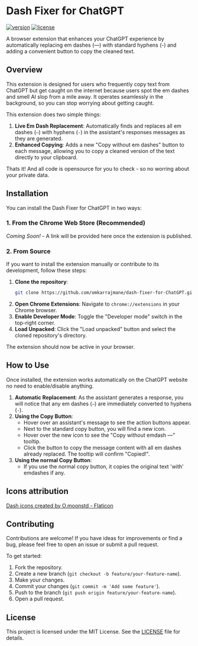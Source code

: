 # Dash Fixer for ChatGPT

[![version](https://img.shields.io/badge/version-1.0.1-blue.svg)](https://github.com/omkarrajmane/dash-fixer-for-ChatGPT)
[![license](https://img.shields.io/badge/license-MIT-green.svg)](https://opensource.org/licenses/MIT)

A browser extension that enhances your ChatGPT experience by automatically replacing em dashes (—) with standard hyphens (-) and adding a convenient button to copy the cleaned text.

## Overview

This extension is designed for users who frequently copy text from ChatGPT but get caught on the internet because users spot the em dashes and smell AI slop from a mile away. It operates seamlessly in the background, so you can stop worrying about getting caught.

This extension does two simple things:

1.  **Live Em Dash Replacement**: Automatically finds and replaces all em dashes (`—`) with hyphens (`-`) in the assistant's responses messages as they are generated.
2.  **Enhanced Copying**: Adds a new "Copy without em dashes" button to each message, allowing you to copy a cleaned version of the text directly to your clipboard.

Thats it! And all code is opensource for you to check - so no worring about your private data.

## Installation

You can install the Dash Fixer for ChatGPT in two ways:

### 1. From the Chrome Web Store (Recommended)

_Coming Soon!_ - A link will be provided here once the extension is published.

### 2. From Source

If you want to install the extension manually or contribute to its development, follow these steps:

1.  **Clone the repository**:
    ```bash
    git clone https://github.com/omkarrajmane/dash-fixer-for-ChatGPT.git
    ```
2.  **Open Chrome Extensions**: Navigate to `chrome://extensions` in your Chrome browser.
3.  **Enable Developer Mode**: Toggle the "Developer mode" switch in the top-right corner.
4.  **Load Unpacked**: Click the "Load unpacked" button and select the cloned repository's directory.

The extension should now be active in your browser.

## How to Use

Once installed, the extension works automatically on the ChatGPT website no need to enable/disable anything.

1.  **Automatic Replacement**: As the assistant generates a response, you will notice that any em dashes (`—`) are immediately converted to hyphens (`-`).
2.  **Using the Copy Button**:
    - Hover over an assistant's message to see the action buttons appear.
    - Next to the standard copy button, you will find a new icon.
    - Hover over the new icon to see the "Copy without emdash —" tooltip.
    - Click the button to copy the message content with all em dashes already replaced. The tooltip will confirm "Copied!".
3.  **Using the normal Copy Button**:
    - If you use the normal copy button, it copies the original text 'with' emdashes if any.

## Icons attribution

<a href="https://www.flaticon.com/free-icons/dash" title="dash icons">Dash icons created by O.moonstd - Flaticon</a>

## Contributing

Contributions are welcome! If you have ideas for improvements or find a bug, please feel free to open an issue or submit a pull request.

To get started:

1.  Fork the repository.
2.  Create a new branch (`git checkout -b feature/your-feature-name`).
3.  Make your changes.
4.  Commit your changes (`git commit -m 'Add some feature'`).
5.  Push to the branch (`git push origin feature/your-feature-name`).
6.  Open a pull request.

## License

This project is licensed under the MIT License. See the [LICENSE](LICENSE) file for details.
